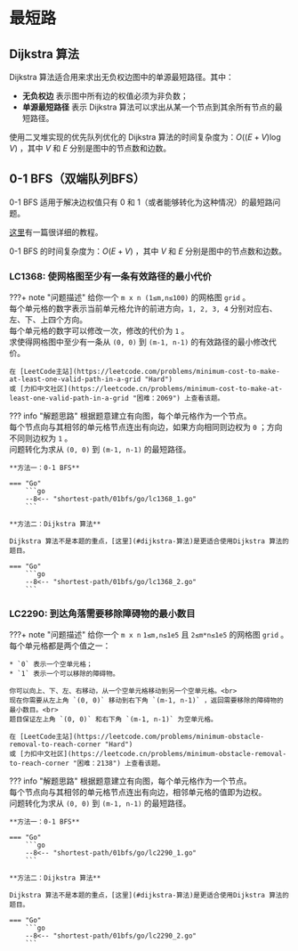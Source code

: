 # 最短路

## Dijkstra 算法

Dijkstra 算法适合用来求出无负权边图中的单源最短路径。其中：

* **无负权边** 表示图中所有边的权值必须为非负数；
* **单源最短路径** 表示 Dijkstra 算法可以求出从某一个节点到其余所有节点的最短路径。

使用二叉堆实现的优先队列优化的 Dijkstra 算法的时间复杂度为：$O((E+V)\log V)$ ，其中 $V$ 和 $E$ 分别是图中的节点数和边数。

## 0-1 BFS（双端队列BFS）

0-1 BFS 适用于解决边权值只有 $0$ 和 $1$（或者能够转化为这种情况）的最短路问题。

[这里](https://codeforces.com/blog/entry/22276)有一篇很详细的教程。

0-1 BFS 的时间复杂度为：$O(E+V)$ ，其中 $V$ 和 $E$ 分别是图中的节点数和边数。

### LC1368: 使网格图至少有一条有效路径的最小代价

???+ note "问题描述"
    给你一个 `m x n (1≤m,n≤100)` 的网格图 `grid` 。<br>
    每个单元格的数字表示当前单元格允许的前进方向，`1, 2, 3, 4` 分别对应右、左、下、上四个方向。<br>
    每个单元格的数字可以修改一次，修改的代价为 `1` 。<br>
    求使得网格图中至少有一条从 `(0, 0)` 到 `(m-1, n-1)` 的有效路径的最小修改代价。

    在 [LeetCode主站](https://leetcode.com/problems/minimum-cost-to-make-at-least-one-valid-path-in-a-grid "Hard")
    或 [力扣中文社区](https://leetcode.cn/problems/minimum-cost-to-make-at-least-one-valid-path-in-a-grid "困难：2069") 上查看该题。

??? info "解题思路"
    根据题意建立有向图，每个单元格作为一个节点。<br>
    每个节点向与其相邻的单元格节点连出有向边，如果方向相同则边权为 `0` ；方向不同则边权为 `1` 。<br>
    问题转化为求从 `(0, 0)` 到 `(m-1, n-1)` 的最短路径。

    **方法一：0-1 BFS**

    === "Go"
        ```go
        --8<-- "shortest-path/01bfs/go/lc1368_1.go"
        ```

    **方法二：Dijkstra 算法**

    Dijkstra 算法不是本题的重点，[这里](#dijkstra-算法)是更适合使用Dijkstra 算法的题目。

    === "Go"
        ```go
        --8<-- "shortest-path/01bfs/go/lc1368_2.go"
        ```

### LC2290: 到达角落需要移除障碍物的最小数目

???+ note "问题描述"
    给你一个 `m x n` `1≤m,n≤1e5` 且 `2≤m*n≤1e5` 的网格图 `grid` 。每个单元格都是两个值之一：

    * `0` 表示一个空单元格；
    * `1` 表示一个可以移除的障碍物。
    
    你可以向上、下、左、右移动，从一个空单元格移动到另一个空单元格。<br>
    现在你需要从左上角 `(0, 0)` 移动到右下角 `(m-1, n-1)` ，返回需要移除的障碍物的最小数目。<br>
    题目保证左上角 `(0, 0)` 和右下角 `(m-1, n-1)` 为空单元格。

    在 [LeetCode主站](https://leetcode.com/problems/minimum-obstacle-removal-to-reach-corner "Hard")
    或 [力扣中文社区](https://leetcode.cn/problems/minimum-obstacle-removal-to-reach-corner "困难：2138") 上查看该题。

??? info "解题思路"
    根据题意建立有向图，每个单元格作为一个节点。<br>
    每个节点向与其相邻的单元格节点连出有向边，相邻单元格的值即为边权。<br>
    问题转化为求从 `(0, 0)` 到 `(m-1, n-1)` 的最短路径。

    **方法一：0-1 BFS**

    === "Go"
        ```go
        --8<-- "shortest-path/01bfs/go/lc2290_1.go"
        ```

    **方法二：Dijkstra 算法**

    Dijkstra 算法不是本题的重点，[这里](#dijkstra-算法)是更适合使用Dijkstra 算法的题目。

    === "Go"
        ```go
        --8<-- "shortest-path/01bfs/go/lc2290_2.go"
        ```
